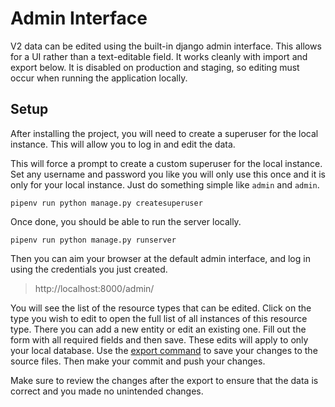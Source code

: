 # Admin Interface
V2 data can be edited using the built-in django admin interface. This allows for a UI rather than a text-editable field. It works cleanly with import and export below. It is disabled on production and staging, so editing must occur when running the application locally.

## Setup
After installing the project, you will need to create a superuser for the local instance. 
This will allow you to log in and edit the data.

This will force a prompt to create a custom superuser for the local instance. Set any username and password you like you will
only use this once and it is only for your local instance. Just do something simple like `admin` and `admin`.
````shell
pipenv run python manage.py createsuperuser
````
Once done, you should be able to run the server locally.
```shell
pipenv run python manage.py runserver
```
Then you can aim your browser at the default admin interface, and log in using the credentials you just created.
> http://localhost:8000/admin/

You will see the list of the resource types that can be edited. Click on the type you wish to edit to open the full list
of all instances of this resource type. There you can add a new entity or edit an existing one. Fill out the form with 
all required fields and then save. These edits will apply to only your local database. Use the
[export command](./export.md) to save your changes to the source files. Then make your commit and push your changes.

Make sure to review the changes after the export to ensure that the data is correct and you made no unintended changes.
